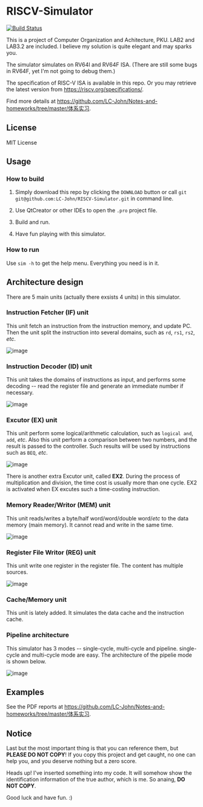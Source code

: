 # RISCV-Simulator

[![Build Status](https://travis-ci.org/LC-John/RISCV-Simulator.svg?branch=master)](https://travis-ci.org/LC-John/RISCV-Simulator)

This is a project of Computer Organization and Achitecture, PKU. LAB2 and LAB3.2 are included. I believe my solution is quite elegant and may sparks you.

The simulator simulates on RV64I and RV64F ISA. (There are still some bugs in RV64F, yet I'm not going to debug them.)

The specification of RISC-V ISA is available in this repo. Or you may retrieve the latest version from https://riscv.org/specifications/.

Find more details at https://github.com/LC-John/Notes-and-homeworks/tree/master/体系实习.

## License

MIT License

## Usage

### How to build

1. Simply download this repo by clicking the `DOWNLOAD` button or call `git git@github.com:LC-John/RISCV-Simulator.git` in command line.

2. Use QtCreator or other IDEs to open the `.pro` project file.

3. Build and run.

4. Have fun playing with this simulator.

### How to run

Use `sim -h` to get the help menu. Everything you need is in it.

## Architecture design

There are 5 main units (actually there exsists 4 units) in this simulator.

### Instruction Fetcher (IF) unit

This unit fetch an instruction from the instruction memory, and update PC. Then the unit split the instruction into several domains, such as `rd`, `rs1`, `rs2`, *etc*.

![image](https://github.com/LC-John/RISCV-Simulator/blob/master/images/1.png)

### Instruction Decoder (ID) unit

This unit takes the domains of instructions as input, and performs some decoding -- read the register file and generate an immediate number if necessary.

![image](https://github.com/LC-John/RISCV-Simulator/blob/master/images/2.png)

### Excutor (EX) unit

This unit perform some logical/arithmetic calculation, such as `logical and`, `add`, *etc*. Also this unit perform a comparison between two numbers, and the result is passed to the controller. Such results will be used by instructions such as `BEQ`, *etc*.

![image](https://github.com/LC-John/RISCV-Simulator/blob/master/images/3.png)

There is another extra Excutor unit, called **EX2**. During the process of multiplication and division, the time cost is usually more than one cycle. EX2 is activated when EX excutes such a time-costing instruction.

### Memory Reader/Writor (MEM) unit

This unit reads/writes a byte/half word/word/double word/*etc* to the data memory (main memory). It cannot read and write in the same time.

![image](https://github.com/LC-John/RISCV-Simulator/blob/master/images/4.png)

### Register File Writor (REG) unit

This unit write one register in the register file. The content has multiple sources.

![image](https://github.com/LC-John/RISCV-Simulator/blob/master/images/5.png)

### Cache/Memory unit

This unit is lately added. It simulates the data cache and the instruction cache.

### Pipeline architecture

This simulator has 3 modes -- single-cycle, multi-cycle and pipeline. single-cycle and multi-cycle mode are easy. The architecture of the pipelie mode is shown below.

![image](https://github.com/LC-John/RISCV-Simulator/blob/master/images/6.png)

## Examples

See the PDF reports at https://github.com/LC-John/Notes-and-homeworks/tree/master/体系实习.

## Notice

Last but the most important thing is that you can reference them, but **PLEASE DO NOT COPY**! If you copy this project and get caught, no one can help you, and you deserve nothing but a zero score. 

Heads up! I've inserted something into my code. It will somehow show the identification information of the true author, which is me. So anaing, **DO NOT COPY**.

Good luck and have fun. :)

